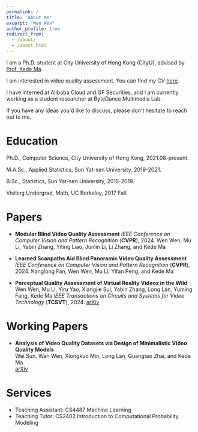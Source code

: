 ```yaml
---
permalink: /
title: "About me"
excerpt: "Wen Wen"
author_profile: true
redirect_from: 
  - /about/
  - /about.html
---
```

I am a Ph.D. student at City University of Hong Kong (CityU), advised by [Prof. Kede Ma](https://kedema.org/).

I am interested in video quality assessment. You can find my CV [here](https://github.com/winwinwenwen77/wenwen.github.io/blob/master/assets/wenwen_cv.pdf).

I have interned at Alibaba Cloud and GF Securities, and I am currently working as a student researcher at ByteDance Multimedia Lab.

If you have any ideas you'd like to discuss, please don't hesitate to reach out to me.



  
Education
======

Ph.D., Computer Science, City University of Hong Kong, 2021.08-present.

M.A.Sc., Applied Statistics, Sun Yat-sen University, 2019-2021.

B.Sc., Statistics, Sun Yat-sen University, 2015-2019.

Visiting Undergrad, Math, UC Berkeley, 2017 Fall.


Papers
======
- **Modular Blind Video Quality Assessment**
  *IEEE Conference on Computer Vision and Pattern Recognition* (**CVPR**), 2024.
  Wen Wen, Mu Li, Yabin Zhang, Yiting Liao, Junlin Li, Li Zhang, and Kede Ma
  
- **Learned Scanpaths Aid Blind Panoramic Video Quality Assessment**
  *IEEE Conference on Computer Vision and Pattern Recognition* (**CVPR**), 2024.
  Kanglong Fan, Wen Wen, Mu Li, Yifan Peng, and Kede Ma

- **Perceptual Quality Assessment of Virtual Reality Videos in the Wild**  
  Wen Wen, Mu Li, Yiru Yao, Xiangjie Sui, Yabin Zhang, Long Lan, Yuming Fang, Kede Ma
  *IEEE Transactions on Circuits and Systems for Video Technology* (**TCSVT**), 2024.
  [arXiv](https://arxiv.org/abs/2206.08751)


  
Working Papers
======
- **Analysis of Video Quality Datasets via Design of Minimalistic Video Quality Models**  
  Wei Sun, Wen Wen, Xiongkuo Min, Long Lan, Guangtao Zhai, and Kede Ma  
  [arXiv](https://arxiv.org/abs/2307.13981)


  
Services
======
- Teaching Assistant: CS4487 Machine Learning
- Teaching Tutor: CS2402 Introduction to Computational Probability Modeling



